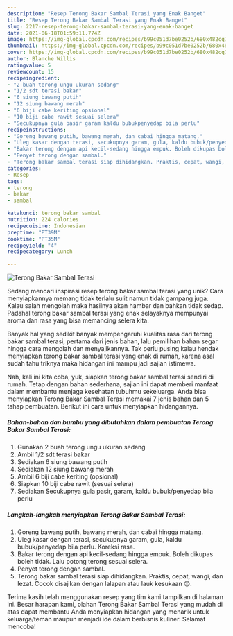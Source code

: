 ```yaml
---
description: "Resep Terong Bakar Sambal Terasi yang Enak Banget"
title: "Resep Terong Bakar Sambal Terasi yang Enak Banget"
slug: 2217-resep-terong-bakar-sambal-terasi-yang-enak-banget
date: 2021-06-18T01:59:11.774Z
image: https://img-global.cpcdn.com/recipes/b99c051d7be0252b/680x482cq70/terong-bakar-sambal-terasi-foto-resep-utama.jpg
thumbnail: https://img-global.cpcdn.com/recipes/b99c051d7be0252b/680x482cq70/terong-bakar-sambal-terasi-foto-resep-utama.jpg
cover: https://img-global.cpcdn.com/recipes/b99c051d7be0252b/680x482cq70/terong-bakar-sambal-terasi-foto-resep-utama.jpg
author: Blanche Willis
ratingvalue: 5
reviewcount: 15
recipeingredient:
- "2 buah terong ungu ukuran sedang"
- "1/2 sdt terasi bakar"
- "6 siung bawang putih"
- "12 siung bawang merah"
- "6 biji cabe keriting opsional"
- "10 biji cabe rawit sesuai selera"
- "Secukupnya gula pasir garam kaldu bubukpenyedap bila perlu"
recipeinstructions:
- "Goreng bawang putih, bawang merah, dan cabai hingga matang."
- "Uleg kasar dengan terasi, secukupnya garam, gula, kaldu bubuk/penyedap bila perlu. Koreksi rasa."
- "Bakar terong dengan api kecil-sedang hingga empuk. Boleh dikupas boleh tidak. Lalu potong terong sesuai selera."
- "Penyet terong dengan sambal."
- "Terong bakar sambal terasi siap dihidangkan. Praktis, cepat, wangi, dan lezat. Cocok disajikan dengan lalapan atau lauk kesukaan 😍."
categories:
- Resep
tags:
- terong
- bakar
- sambal

katakunci: terong bakar sambal 
nutrition: 224 calories
recipecuisine: Indonesian
preptime: "PT39M"
cooktime: "PT35M"
recipeyield: "4"
recipecategory: Lunch

---
```



![Terong Bakar Sambal Terasi](https://img-global.cpcdn.com/recipes/b99c051d7be0252b/680x482cq70/terong-bakar-sambal-terasi-foto-resep-utama.jpg)

Sedang mencari inspirasi resep terong bakar sambal terasi yang unik? Cara menyiapkannya memang tidak terlalu sulit namun tidak gampang juga. Kalau salah mengolah maka hasilnya akan hambar dan bahkan tidak sedap. Padahal terong bakar sambal terasi yang enak selayaknya mempunyai aroma dan rasa yang bisa memancing selera kita.



Banyak hal yang sedikit banyak mempengaruhi kualitas rasa dari terong bakar sambal terasi, pertama dari jenis bahan, lalu pemilihan bahan segar hingga cara mengolah dan menyajikannya. Tak perlu pusing kalau hendak menyiapkan terong bakar sambal terasi yang enak di rumah, karena asal sudah tahu triknya maka hidangan ini mampu jadi sajian istimewa.


Nah, kali ini kita coba, yuk, siapkan terong bakar sambal terasi sendiri di rumah. Tetap dengan bahan sederhana, sajian ini dapat memberi manfaat dalam membantu menjaga kesehatan tubuhmu sekeluarga. Anda bisa menyiapkan Terong Bakar Sambal Terasi memakai 7 jenis bahan dan 5 tahap pembuatan. Berikut ini cara untuk menyiapkan hidangannya.

<!--inarticleads1-->

##### Bahan-bahan dan bumbu yang dibutuhkan dalam pembuatan Terong Bakar Sambal Terasi:

1. Gunakan 2 buah terong ungu ukuran sedang
1. Ambil 1/2 sdt terasi bakar
1. Sediakan 6 siung bawang putih
1. Sediakan 12 siung bawang merah
1. Ambil 6 biji cabe keriting (opsional)
1. Siapkan 10 biji cabe rawit (sesuai selera)
1. Sediakan Secukupnya gula pasir, garam, kaldu bubuk/penyedap bila perlu




<!--inarticleads2-->

##### Langkah-langkah menyiapkan Terong Bakar Sambal Terasi:

1. Goreng bawang putih, bawang merah, dan cabai hingga matang.
1. Uleg kasar dengan terasi, secukupnya garam, gula, kaldu bubuk/penyedap bila perlu. Koreksi rasa.
1. Bakar terong dengan api kecil-sedang hingga empuk. Boleh dikupas boleh tidak. Lalu potong terong sesuai selera.
1. Penyet terong dengan sambal.
1. Terong bakar sambal terasi siap dihidangkan. Praktis, cepat, wangi, dan lezat. Cocok disajikan dengan lalapan atau lauk kesukaan 😍.




Terima kasih telah menggunakan resep yang tim kami tampilkan di halaman ini. Besar harapan kami, olahan Terong Bakar Sambal Terasi yang mudah di atas dapat membantu Anda menyiapkan hidangan yang menarik untuk keluarga/teman maupun menjadi ide dalam berbisnis kuliner. Selamat mencoba!
